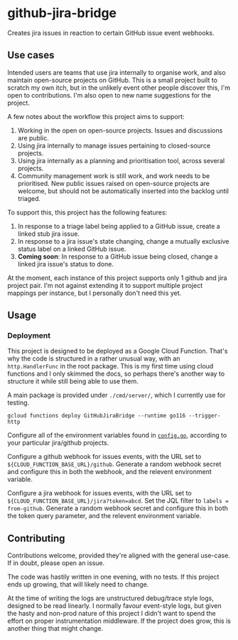 # github-jira-bridge

Creates jira issues in reaction to certain GitHub issue event webhooks.

## Use cases

Intended users are teams that use jira internally to organise work, and also
maintain open-source projects on GitHub. This is a small project built to
scratch my own itch, but in the unlikely event other people discover this, I'm
open to contributions. I'm also open to new name suggestions for the project.

A few notes about the workflow this project aims to support:

1. Working in the open on open-source projects. Issues and discussions are
   public.
1. Using jira internally to manage issues pertaining to closed-source projects.
1. Using jira internally as a planning and prioritisation tool, across several
   projects.
1. Community management work is still work, and work needs to be prioritised.
   New public issues raised on open-source projects are welcome, but should not
   be automatically inserted into the backlog until triaged.

To support this, this project has the following features:

1. In response to a triage label being applied to a GitHub issue, create a
   linked stub jira issue.
1. In response to a jira issue's state changing, change a mutually exclusive
   status label on a linked GitHub issue.
1. **Coming soon**: In response to a GitHub issue being closed, change a linked
   jira issue's status to done.

At the moment, each instance of this project supports only 1 github and jira
project pair. I'm not against extending it to support multiple project mappings
per instance, but I personally don't need this yet.

## Usage

### Deployment

This project is designed to be deployed as a Google Cloud Function. That's why
the code is structured in a rather unusual way, with an `http.HandlerFunc` in
the root package. This is my first time using cloud functions and I only skimmed
the docs, so perhaps there's another way to structure it while still being able
to use them.

A main package is provided under `./cmd/server/`, which I currently use for
testing.

```
gcloud functions deploy GitHubJiraBridge --runtime go116 --trigger-http
```

Configure all of the environment variables found in [`config.go`](./config.go),
according to your particular jira/github projects.



Configure a github webhook for issues events, with the URL set to
`${CLOUD_FUNCTION_BASE_URL}/github`. Generate a random webhook secret and
configure this in both the webhook, and the relevent environment variable.

Configure a jira webhook for issues events, with the URL set to
`${CLOUD_FUNCTION_BASE_URL}/jira?token=abcd`. Set the JQL filter to `labels =
from-github`. Generate a random webhook secret and configure this in both the
token query parameter, and the relevent environment variable.

## Contributing

Contributions welcome, provided they're aligned with the general use-case. If in
doubt, please open an issue.

The code was hastily written in one evening, with no tests. If this project ends
up growing, that will likely need to change.

At the time of writing the logs are unstructured debug/trace style logs,
designed to be read linearly. I normally favour event-style logs, but given the
hasty and non-prod nature of this project I didn't want to spend the effort on
proper instrumentation middleware. If the project does grow, this is another
thing that might change.

